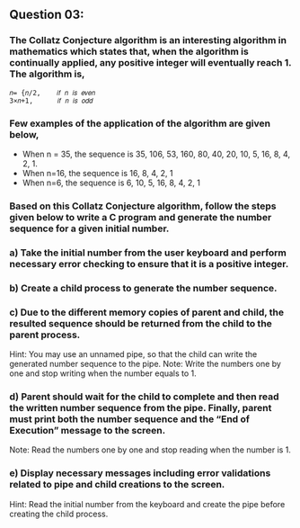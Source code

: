 ## Question 03:

### The Collatz Conjecture algorithm is an interesting algorithm in mathematics which states that, when the algorithm is continually applied, any positive integer will eventually reach 1. The algorithm is,

```
𝑛= {𝑛/2, 	𝑖𝑓 𝑛 𝑖𝑠 𝑒𝑣𝑒𝑛
3×𝑛+1, 		𝑖𝑓 𝑛 𝑖𝑠 𝑜𝑑𝑑
```
### Few examples of the application of the algorithm are given below,
-	When n = 35, the sequence is 35, 106, 53, 160, 80, 40, 20, 10, 5, 16, 8, 4, 2, 1.
-	When n=16, the sequence is 16, 8, 4, 2, 1
-	When n=6, the sequence is 6, 10, 5, 16, 8, 4, 2, 1

### Based on this Collatz Conjecture algorithm, follow the steps given below to write a C program and generate the number sequence for a given initial number.
### a)	Take the initial number from the user keyboard and perform necessary error checking to ensure that it is a positive integer.
### b)	Create a child process to generate the number sequence.
### c)	Due to the different memory copies of parent and child, the resulted sequence should be returned from the child to the parent process.

Hint: You may use an unnamed pipe, so that the child can write the generated number sequence to the pipe.
Note: Write the numbers one by one and stop writing when the number equals to 1.

### d)	Parent should wait for the child to complete and then read the written number sequence from the pipe. Finally, parent must print both the number sequence and the “End of Execution” message to the screen.
Note: Read the numbers one by one and stop reading when the number is 1.

### e)	Display necessary messages including error validations related to pipe and child creations to the screen.
Hint: Read the initial number from the keyboard and create the pipe before creating the child process.
